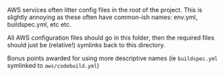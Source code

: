AWS services often litter config files in the root of the project. This is slightly annoying as these often have common-ish names: env.yml, buildspec.yml, etc etc.

All AWS configuration files should go in this folder, then the required files should just be (relative!) symlinks back to this directory.

Bonus points awarded for using more descriptive names (ie `buildspec.yml` symlinked to `aws/codebuild.yml`)
